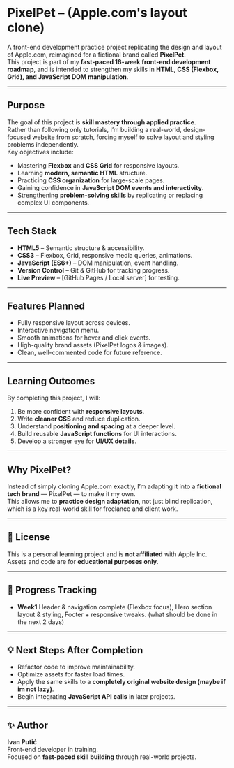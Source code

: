 # PixelPet – (Apple.com's layout clone)

A front-end development practice project replicating the design and layout of Apple.com, reimagined for a fictional brand called **PixelPet**.  
This project is part of my **fast-paced 16-week front-end development roadmap**, and is intended to strengthen my skills in **HTML, CSS (Flexbox, Grid), and JavaScript DOM manipulation**.

---

## Purpose

The goal of this project is **skill mastery through applied practice**.  
Rather than following only tutorials, I’m building a real-world, design-focused website from scratch, forcing myself to solve layout and styling problems independently.  
Key objectives include:

- Mastering **Flexbox** and **CSS Grid** for responsive layouts.
- Learning **modern, semantic HTML** structure.
- Practicing **CSS organization** for large-scale pages.
- Gaining confidence in **JavaScript DOM events and interactivity**.
- Strengthening **problem-solving skills** by replicating or replacing complex UI components.

---

## Tech Stack

- **HTML5** – Semantic structure & accessibility.
- **CSS3** – Flexbox, Grid, responsive media queries, animations.
- **JavaScript (ES6+)** – DOM manipulation, event handling.
- **Version Control** – Git & GitHub for tracking progress.
- **Live Preview** – [GitHub Pages / Local server] for testing.

---

## Features Planned

- Fully responsive layout across devices.
- Interactive navigation menu.
- Smooth animations for hover and click events.
- High-quality brand assets (PixelPet logos & images).
- Clean, well-commented code for future reference.

---

## Learning Outcomes

By completing this project, I will:

1. Be more confident with **responsive layouts**.
2. Write **cleaner CSS** and reduce duplication.
3. Understand **positioning and spacing** at a deeper level.
4. Build reusable **JavaScript functions** for UI interactions.
5. Develop a stronger eye for **UI/UX details**.

---

## Why PixelPet?

Instead of simply cloning Apple.com exactly, I’m adapting it into a **fictional tech brand** — PixelPet — to make it my own.  
This allows me to **practice design adaptation**, not just blind replication, which is a key real-world skill for freelance and client work.

---

## 📜 License

This is a personal learning project and is **not affiliated** with Apple Inc.  
Assets and code are for **educational purposes only**.

---

## 📅 Progress Tracking

- **Week1** Header & navigation complete (Flexbox focus), Hero section layout & styling, Footer + responsive tweaks. (what should be done in the next 2 days)

---

## 💡 Next Steps After Completion

- Refactor code to improve maintainability.
- Optimize assets for faster load times.
- Apply the same skills to a **completely original website design (maybe if im not lazy)**.
- Begin integrating **JavaScript API calls** in later projects.

---

## ✨ Author

**Ivan Putić**  
Front-end developer in training.  
Focused on **fast-paced skill building** through real-world projects.
